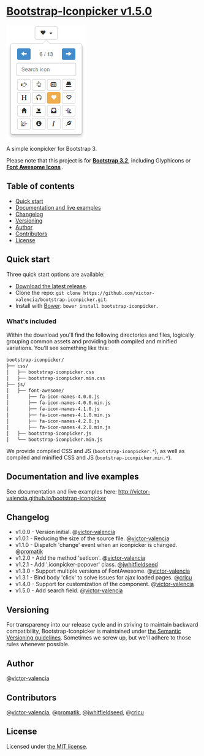 # [Bootstrap-Iconpicker v1.5.0](http://victor-valencia.github.io/bootstrap-iconpicker)
![Iconpicker](bootstrap-iconpicker.png)

A simple iconpicker for Bootstrap 3.

Please note that this project is for <a href="http://getbootstrap.com/"><strong>Bootstrap 3.2</strong></a>, including Glyphicons or <a href="http://fontawesome.io/"><strong>Font Awesome Icons</strong></a> .

## Table of contents
- [Quick start](#quick-start)
- [Documentation and live examples](#documentation-and-live-examples)
- [Changelog](#changelog)
- [Versioning](#versioning)
- [Author](#author)
- [Contributors](#contributors)
- [License](#license)

## Quick start

Three quick start options are available:

- [Download the latest release](https://github.com/victor-valencia/bootstrap-iconpicker/archive/v1.5.0.zip).
- Clone the repo: `git clone https://github.com/victor-valencia/bootstrap-iconpicker.git`.
- Install with [Bower](http://bower.io): `bower install bootstrap-iconpicker`.

### What's included
Within the download you'll find the following directories and files, logically grouping common assets and providing both compiled and minified variations. You'll see something like this:

```
bootstrap-iconpicker/
├── css/
│   ├── bootstrap-iconpicker.css
│   ├── bootstrap-iconpicker.min.css
├── js/
│   ├── font-awesome/
│       ├── fa-icon-names-4.0.0.js
│       ├── fa-icon-names-4.0.0.min.js
│       ├── fa-icon-names-4.1.0.js
│       ├── fa-icon-names-4.1.0.min.js
│       ├── fa-icon-names-4.2.0.js
│       ├── fa-icon-names-4.2.0.min.js
│   ├── bootstrap-iconpicker.js
│   └── bootstrap-iconpicker.min.js
```

We provide compiled CSS and JS (`bootstrap-iconpicker.*`), as well as compiled and minified CSS and JS (`bootstrap-iconpicker.min.*`).

## Documentation and live examples
See documentation and live examples here: <a href="http://victor-valencia.github.io/bootstrap-iconpicker">http://victor-valencia.github.io/bootstrap-iconpicker</a>

## Changelog
- v1.0.0 - Version initial. @[victor-valencia](https://github.com/victor-valencia)
- v1.0.1 - Reducing the size of the source file. @[victor-valencia](https://github.com/victor-valencia)
- v1.1.0 - Dispatch 'change' event when an iconpicker is changed. @[promatik](https://github.com/promatik)
- v1.2.0 - Add the method 'setIcon'. @[victor-valencia](https://github.com/victor-valencia)
- v1.2.1 - Add '.iconpicker-popover' class. @[jwhitfieldseed](https://github.com/jwhitfieldseed)
- v1.3.0 - Support multiple versions of FontAwesome. @[victor-valencia](https://github.com/victor-valencia)
- v1.3.1 - Bind body 'click' to solve issues for ajax loaded pages. @[crlcu](https://github.com/crlcu)
- v1.4.0 - Support for customization of the component. @[victor-valencia](https://github.com/victor-valencia)
- v1.5.0 - Add search field. @[victor-valencia](https://github.com/victor-valencia)

## Versioning
For transparency into our release cycle and in striving to maintain backward compatibility, Bootstrap-Iconpicker is maintained under [the Semantic Versioning guidelines](http://semver.org/). Sometimes we screw up, but we'll adhere to those rules whenever possible.

## Author
@[victor-valencia](https://github.com/victor-valencia)

## Contributors
@[victor-valencia](https://github.com/victor-valencia), @[promatik](https://github.com/promatik), @[jwhitfieldseed](https://github.com/jwhitfieldseed), @[crlcu](https://github.com/crlcu)

## License
Licensed under [the MIT license](LICENSE).